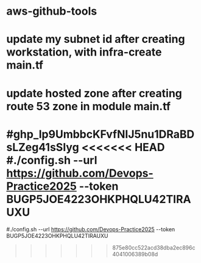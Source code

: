 # aws-github-tools
# update my subnet id after creating workstation, with infra-create main.tf
# update hosted zone after creating route 53 zone in module main.tf
#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
<<<<<<< HEAD
#./config.sh --url https://github.com/Devops-Practice2025 --token BUGP5JOE4223OHKPHQLU42TIRAUXU
=======
#./config.sh --url https://github.com/Devops-Practice2025 --token BUGP5JOE4223OHKPHQLU42TIRAUXU
>>>>>>> 875e80cc522acd38dba2ec896c4041006389b08d
